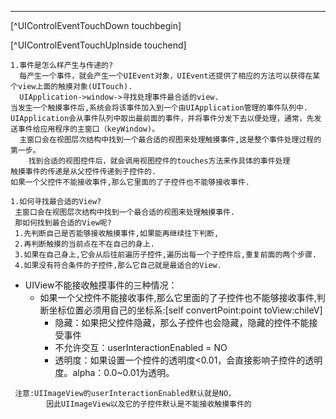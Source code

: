***
[^UIControlEventTouchDown touchbegin]

[^UIControlEventTouchUpInside touchend]

```
1.事件是怎么样产生与传递的?
  每产生一个事件，就会产生一个UIEvent对象，UIEvent还提供了相应的方法可以获得在某个view上面的触摸对象(UITouch).
  UIApplication->window->寻找处理事件最合适的view.
当发生一个触摸事件后,系统会将该事件加入到一个由UIApplication管理的事件队列中.
UIApplication会从事件队列中取出最前面的事件，并将事件分发下去以便处理，通常，先发送事件给应用程序的主窗口（keyWindow)。
  主窗口会在视图层次结构中找到一个最合适的视图来处理触摸事件,这是整个事件处理过程的第一步。
    找到合适的视图控件后，就会调用视图控件的touches方法来作具体的事件处理
触摸事件的传递是从父控件传递到子控件的.
如果一个父控件不能接收事件,那么它里面的了子控件也不能够接收事件.

1.如何寻找最合适的View?
 主窗口会在视图层次结构中找到一个最合适的视图来处理触摸事件.
 那如何找到最合适的View呢?
 1.先判断自己是否能够接收触摸事件,如果能再继续往下判断,
 2.再判断触摸的当前点在不在自己的身上.
 3.如果在自己身上,它会从后往前遍历子控件,遍历出每一个子控件后,重复前面的两个步骤.
 4.如果没有符合条件的子控件,那么它自己就是最适合的View.
```

* UIView不能接收触摸事件的三种情况：
  * 如果一个父控件不能接收事件,那么它里面的了子控件也不能够接收事件,判断坐标位置必须用自己的坐标系:[self convertPoint:point toView:chileV]
    * 隐藏：如果把父控件隐藏，那么子控件也会隐藏，隐藏的控件不能接受事件
    * 不允许交互：userInteractionEnabled = NO
    * 透明度：如果设置一个控件的透明度&lt;0.01，会直接影响子控件的透明度。alpha：0.0~0.01为透明。



```
 注意:UIImageView的userInteractionEnabled默认就是NO，
        因此UIImageView以及它的子控件默认是不能接收触摸事件的
```



